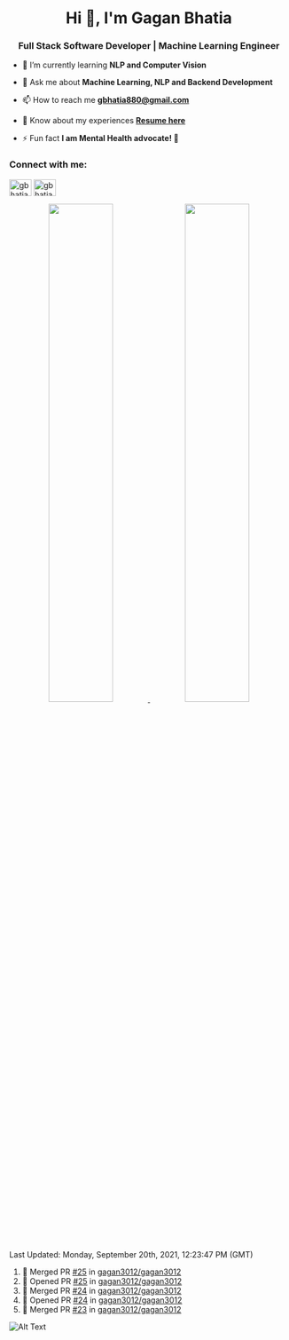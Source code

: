 <h1 align="center">Hi 👋, I'm Gagan Bhatia</h1>
<h3 align="center">Full Stack Software Developer | Machine Learning Engineer</h3>

- 🌱 I’m currently learning **NLP and Computer Vision**

- 💬 Ask me about **Machine Learning, NLP and Backend Development**

- 📫 How to reach me **gbhatia880@gmail.com**

- 📄 Know about my experiences [**Resume here**](https://drive.google.com/file/d/1VebQQLX8_SjgyhgccZByyDmtsXevF4Zf/view?usp=sharing)

- ⚡ Fun fact **I am Mental Health advocate! 🧠**

<h3 align="left">Connect with me:</h3>
<p align="left">
<a href="https://twitter.com/gbhatia30" target="blank"><img align="center" src="https://cdn.jsdelivr.net/npm/simple-icons@3.0.1/icons/twitter.svg" alt="gbhatia30" height="30" width="40" /></a>
<a href="https://linkedin.com/in/gbhatia30" target="blank"><img align="center" src="https://cdn.jsdelivr.net/npm/simple-icons@3.0.1/icons/linkedin.svg" alt="gbhatia30" height="30" width="40" /></a>
</p>

<p align="center">
<a href="https://github-readme-stats.vercel.app/api?username=gagan3012&count_private=true&show_icons=true&include_all_commits=false&hide_border=true&hide_title=true">
  <img width="48%"  src="https://github-readme-stats.vercel.app/api?username=gagan3012&count_private=true&show_icons=true&include_all_commits=false&hide_border=true&hide_title=true" />
</a>
<a href="https://github-readme-streak-stats.herokuapp.com/?user=gagan3012&hide_border=true">
  <img width="48%"  src="https://github-readme-streak-stats.herokuapp.com/?user=gagan3012&hide_border=true" />
</a>
</p>

<!--RECENT_ACTIVITY:last_update-->
Last Updated: Monday, September 20th, 2021, 12:23:47 PM (GMT)
<!--RECENT_ACTIVITY:last_update_end-->
<!--RECENT_ACTIVITY:start-->

1. 🎉 Merged PR [#25](https://github.com/gagan3012/gagan3012/pull/25) in [gagan3012/gagan3012](https://github.com/gagan3012/gagan3012)
2. 💪 Opened PR [#25](https://github.com/gagan3012/gagan3012/pull/25) in [gagan3012/gagan3012](https://github.com/gagan3012/gagan3012)
3. 🎉 Merged PR [#24](https://github.com/gagan3012/gagan3012/pull/24) in [gagan3012/gagan3012](https://github.com/gagan3012/gagan3012)
4. 💪 Opened PR [#24](https://github.com/gagan3012/gagan3012/pull/24) in [gagan3012/gagan3012](https://github.com/gagan3012/gagan3012)
5. 🎉 Merged PR [#23](https://github.com/gagan3012/gagan3012/pull/23) in [gagan3012/gagan3012](https://github.com/gagan3012/gagan3012)
<!--RECENT_ACTIVITY:end-->

![Alt Text](https://github.com/gagan3012/gagan3012/blob/output/github-contribution-grid-snake.gif)


